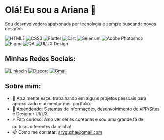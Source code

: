 # Olá! Eu sou a Ariana 👋

Sou desenvolvedora apaixonada por tecnologia e sempre buscando novos desafios.

![HTML5](https://img.shields.io/badge/HTML5-E34F26?style=for-the-badge&logo=html5&logoColor=white)
![CSS3](https://img.shields.io/badge/CSS3-1572B6?style=for-the-badge&logo=css3&logoColor=white)
![Flutter](https://img.shields.io/badge/Flutter-02569B?style=for-the-badge&logo=flutter&logoColor=white)
![Dart](https://img.shields.io/badge/Dart-0175C2?style=for-the-badge&logo=dart&logoColor=white)
![Selenium](https://img.shields.io/badge/Selenium-43B02A?style=for-the-badge&logo=selenium&logoColor=white)
![Adobe Photoshop](https://img.shields.io/badge/Adobe%20Photoshop-31A8FF?style=for-the-badge&logo=adobe%20photoshop&logoColor=white)
![Figma](https://img.shields.io/badge/Figma-F24E1E?style=for-the-badge&logo=figma&logoColor=white)
![QA](https://img.shields.io/badge/QA-Important?style=for-the-badge&logo=testing-library&logoColor=white)
![UI/UX Design](https://img.shields.io/badge/UI%2FUX-Design-F24E1E?style=for-the-badge&logo=figma&logoColor=white)












## Minhas Redes Sociais:

[![LinkedIn](https://img.shields.io/badge/-LinkedIn-blue?style=flat-square&logo=LinkedIn&logoColor=white&logoWidth=40)](https://www.linkedin.com/in/ariana-nascimento-de-jesus-7754b599/)
[![Discord](https://img.shields.io/badge/Discord-5865F2?style=flat-square&logo=discord&logoColor=white&logoWidth=30)](https://discord.com/users/1194991140106162317)
[![Gmail](https://img.shields.io/badge/Gmail-D14836?style=flat-square&logo=gmail&logoColor=white&logoWidth=30)](mailto:arygucha@gmail.com)



## Sobre mim:
- 🔭 Atualmente estou trabalhando em alguns projetos pessoais para aprendizado e aumentar meu portfólio.
- 🌱 Aprendendo: Sistemas de Informações, desenvolvimento de APP/Sites e Designer UI/UX.
- ⚡ Fato curioso: Amo ver séries coreanas e sou uma grande fã de culturas diferentes da minha!
- 📫 Como me contatar: [arygucha@gmail.com](mailto:arygucha@gmail.com)
